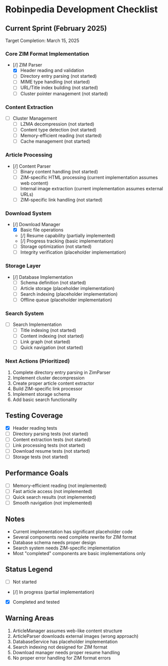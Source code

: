 # Robinpedia Development Checklist

## Current Sprint (February 2025)
Target Completion: March 15, 2025

### Core ZIM Format Implementation
- [/] ZIM Parser
  - [X] Header reading and validation
  - [ ] Directory entry parsing (not started)
  - [ ] MIME type handling (not started)
  - [ ] URL/Title index building (not started)
  - [ ] Cluster pointer management (not started)

### Content Extraction
- [ ] Cluster Management
  - [ ] LZMA decompression (not started)
  - [ ] Content type detection (not started)
  - [ ] Memory-efficient reading (not started)
  - [ ] Cache management (not started)

### Article Processing
- [/] Content Parser
  - [ ] Binary content handling (not started)
  - [ ] ZIM-specific HTML processing (current implementation assumes web content)
  - [ ] Internal image extraction (current implementation assumes external URLs)
  - [ ] ZIM-specific link handling (not started)

### Download System
- [/] Download Manager
  - [X] Basic file operations
  - [/] Resume capability (partially implemented)
  - [/] Progress tracking (basic implementation)
  - [ ] Storage optimization (not started)
  - [ ] Integrity verification (placeholder implementation)

### Storage Layer
- [/] Database Implementation
  - [ ] Schema definition (not started)
  - [ ] Article storage (placeholder implementation)
  - [ ] Search indexing (placeholder implementation)
  - [ ] Offline queue (placeholder implementation)

### Search System
- [ ] Search Implementation
  - [ ] Title indexing (not started)
  - [ ] Content indexing (not started)
  - [ ] Link graph (not started)
  - [ ] Quick navigation (not started)

### Next Actions (Prioritized)
1. Complete directory entry parsing in ZimParser
2. Implement cluster decompression
3. Create proper article content extractor
4. Build ZIM-specific link processor
5. Implement storage schema
6. Add basic search functionality

## Testing Coverage
- [X] Header reading tests
- [ ] Directory parsing tests (not started)
- [ ] Content extraction tests (not started)
- [ ] Link processing tests (not started)
- [ ] Download resume tests (not started)
- [ ] Storage tests (not started)

## Performance Goals
- [ ] Memory-efficient reading (not implemented)
- [ ] Fast article access (not implemented)
- [ ] Quick search results (not implemented)
- [ ] Smooth navigation (not implemented)

## Notes
- Current implementation has significant placeholder code
- Several components need complete rewrite for ZIM format
- Database schema needs proper design
- Search system needs ZIM-specific implementation
- Most "completed" components are basic implementations only

## Status Legend
- [ ] Not started
- [/] In progress (partial implementation)
- [X] Completed and tested

## Warning Areas
1. ArticleManager assumes web-like content structure
2. ArticleParser downloads external images (wrong approach)
3. DatabaseService has placeholder implementation
4. Search indexing not designed for ZIM format
5. Download manager needs proper resume handling
6. No proper error handling for ZIM format errors